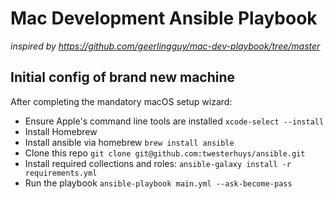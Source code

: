 # Mac Development Ansible Playbook

_inspired by https://github.com/geerlingguy/mac-dev-playbook/tree/master_

## Initial config of brand new machine

After completing the mandatory macOS setup wizard:

* Ensure Apple's command line tools are installed `xcode-select --install`
* Install Homebrew
* Install ansible via homebrew `brew install ansible`
* Clone this repo `git clone git@github.com:twesterhuys/ansible.git`
* Install required collections and roles: `ansible-galaxy install -r requirements.yml`
* Run the playbook `ansible-playbook main.yml --ask-become-pass`
